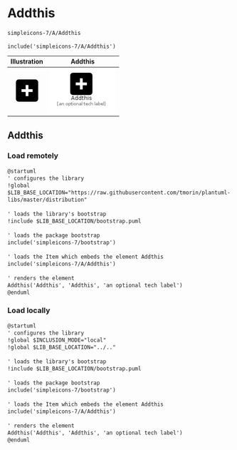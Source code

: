 # Addthis


```text
simpleicons-7/A/Addthis
```

```text
include('simpleicons-7/A/Addthis')
```



| Illustration | Addthis |
| :---: | :---: |
| ![illustration for Illustration](../../simpleicons-7/A/Addthis.png) | ![illustration for Addthis](../../simpleicons-7/A/Addthis.Local.png) |




## Addthis

### Load remotely
```plantuml
@startuml
' configures the library
!global $LIB_BASE_LOCATION="https://raw.githubusercontent.com/tmorin/plantuml-libs/master/distribution"

' loads the library's bootstrap
!include $LIB_BASE_LOCATION/bootstrap.puml

' loads the package bootstrap
include('simpleicons-7/bootstrap')

' loads the Item which embeds the element Addthis
include('simpleicons-7/A/Addthis')

' renders the element
Addthis('Addthis', 'Addthis', 'an optional tech label')
@enduml
```

### Load locally
```plantuml
@startuml
' configures the library
!global $INCLUSION_MODE="local"
!global $LIB_BASE_LOCATION="../.."

' loads the library's bootstrap
!include $LIB_BASE_LOCATION/bootstrap.puml

' loads the package bootstrap
include('simpleicons-7/bootstrap')

' loads the Item which embeds the element Addthis
include('simpleicons-7/A/Addthis')

' renders the element
Addthis('Addthis', 'Addthis', 'an optional tech label')
@enduml
```

